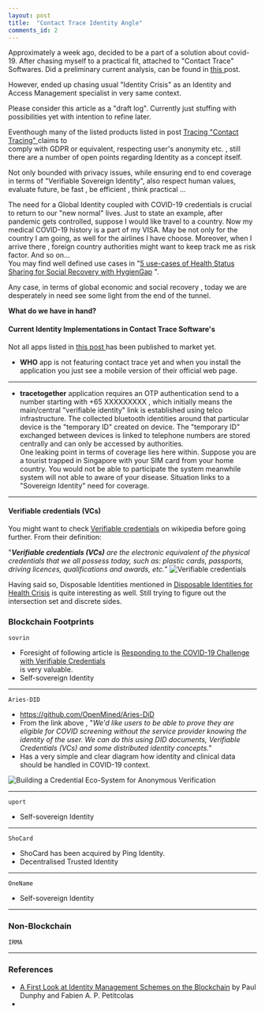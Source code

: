 ```yaml
---
layout: post
title:  "Contact Trace Identity Angle"
comments_id: 2
---
```



Approximately a week ago, decided to be a part of a solution about covid-19.
After chasing myself to a practical fit, attached to "Contact Trace" Softwares. 
Did a preliminary current analysis, can be found in  <a href="{% post_url 2020-03-28-Tracing-Contact-Tracing %}" target="_blank"> this </a>  post. 

However, ended up chasing usual "Identity Crisis" as an Identity and Access Management specialist in very same context.  

Please consider this article as a "draft log". Currently just stuffing with possibilities yet with intention to refine later.

Eventhough many of the listed products listed in post 
<a href="{% post_url 2020-03-28-Tracing-Contact-Tracing %}" target="_blank"> Tracing "Contact Tracing"  </a>  claims to  
comply with GDPR or equivalent, respecting user's anonymity etc. , still there are a number of open points regarding 
Identity as a concept itself.  

Not only bounded with privacy issues, while ensuring end to end coverage in terms of 
"Verifiable Sovereign Identity", also respect human values, evaluate future, be fast , be efficient , think practical ...

The need for a Global Identity coupled with COVID-19 credentials is crucial to return to our "new normal" lives. 
Just to state an example, after pandemic gets controlled, suppose I would like travel to a country. Now my medical 
COVID-19 history is a part of my VISA. May be not only for the country I am going, as well for the airlines I have choose. 
Moreover,  when I arrive there , foreign country authorities might want to keep track me as risk factor. And so on...  
You may find well defined use cases  in "<a href="https://github.com/disposableidentities/healthcrisis/blob/master/usecases.md"
 target="_blank">5 use-cases of Health Status Sharing for Social Recovery with HygienGap</a> ".

Any case, in terms of global economic and social recovery , today we are desperately in need see some light from the end of the tunnel. 

**What do we have in hand?** 

#### Current Identity Implementations in Contact Trace Software's

Not all apps listed in <a href="{% post_url 2020-03-28-Tracing-Contact-Tracing %}" target="_blank"> this post </a> has been published to market yet.

- **WHO** app is not featuring contact trace yet and when you install the application you just see a mobile version of their official web page.

***

- **tracetogether** application requires an OTP authentication send to a number starting with +65 XXXXXXXXX , 
which initially means the main/central "verifiable identity" link is established using telco infrastructure. 
The collected bluetooth identities around that particular device is the "temporary ID" created on device. 
The "temporary ID" exchanged between devices is linked to telephone numbers are stored centrally and can only be accessed by authorities.  
One leaking point in terms of coverage lies here within. Suppose you are a tourist trapped in Singapore with your SIM card from your home country.
You would not be able to participate the system meanwhile system will not able to aware of your disease. 
Situation links to a "Sovereign Identity" need for coverage.

***

#### Verifiable credentials (VCs)

You might want to check <a href="https://www.wikiwand.com/en/Verifiable_credentials" target="_blank">Verifiable credentials</a> 
on wikipedia before going further. From their definition:  
 
"_**Verifiable credentials (VCs)** are the electronic equivalent of the physical credentials that we all possess today, 
such as: plastic cards, passports, driving licences, qualifications and awards, etc._"
<img src="https://upload.wikimedia.org/wikipedia/commons/thumb/5/51/VC_triangle_of_Trust.svg/640px-VC_triangle_of_Trust.svg.png?1585827350750" 
alt="Verifiable credentials" 
class="responsiveImage" >

Having said so, Disposable Identities mentioned in 
<a href="https://github.com/disposableidentities/healthcrisis" target="_blank">Disposable Identities for Health Crisis</a>
is quite interesting as well. Still trying to figure out the intersection set and discrete sides. 

### Blockchain Footprints
`sovrin`  
- Foresight of following article is [Responding to the COVID-19 Challenge with Verifiable Credentials](https://www.evernym.com/covid19-creds/)  
is very valuable.
- Self-sovereign Identity

***

`Aries-DID`
- <a href="https://github.com/OpenMined/Aries-DiD" target="_blank">https://github.com/OpenMined/Aries-DiD</a>
- From the link above , "_We'd like users to be able to prove they are eligible for COVID screening 
without the service provider knowing the identity of the user. 
We can do this using DID documents, Verifiable Credentials (VCs) and some distributed identity concepts._"
- Has a very simple and clear diagram how identity and clinical data should be handled in COVID-19 context. 
<img src="https://raw.githubusercontent.com/OpenMined/Aries-DID/demo-finish/images/step0.png" alt="Building a Credential Eco-System for Anonymous Verification " class="responsiveImage" >

***

`uport`
- Self-sovereign Identity

***

`ShoCard`
- ShoCard has been acquired by Ping Identity.
- Decentralised Trusted Identity

***

`OneName`
- Self-sovereign Identity


***
### Non-Blockchain 

`IRMA`

 
 ***
 
### References
 
- <a href="https://arxiv.org/pdf/1801.03294.pdf" target="_blank">A First Look at Identity Management Schemes on the Blockchain</a>
 by Paul Dunphy and Fabien A. P. Petitcolas
- 